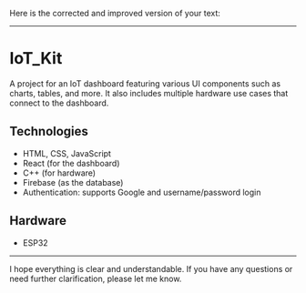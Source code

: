 Here is the corrected and improved version of your text:

---

# IoT_Kit

A project for an IoT dashboard featuring various UI components such as charts, tables, and more. It also includes multiple hardware use cases that connect to the dashboard.

## Technologies

- HTML, CSS, JavaScript
- React (for the dashboard)
- C++ (for hardware)
- Firebase (as the database)
- Authentication: supports Google and username/password login

## Hardware

- ESP32

---

I hope everything is clear and understandable. If you have any questions or need further clarification, please let me know.
